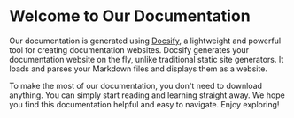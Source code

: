 # Welcome to Our Documentation

Our documentation is generated using [Docsify](https://docsify.js.org/#/), a lightweight and powerful tool for creating documentation websites. Docsify generates your documentation website on the fly, unlike traditional static site generators. It loads and parses your Markdown files and displays them as a website.

To make the most of our documentation, you don't need to download anything. You can simply start reading and learning straight away. We hope you find this documentation helpful and easy to navigate. Enjoy exploring!
